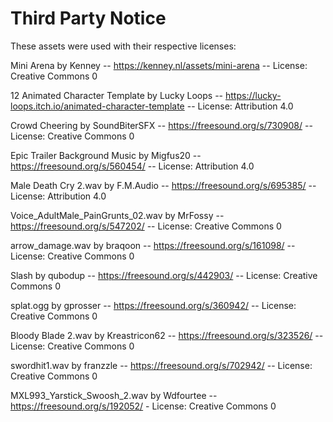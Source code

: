 # Third Party Notice

These assets were used with their respective licenses:

Mini Arena by Kenney -- https://kenney.nl/assets/mini-arena -- License: Creative Commons 0

12 Animated Character Template by Lucky Loops -- https://lucky-loops.itch.io/animated-character-template -- License: Attribution 4.0

Crowd Cheering by SoundBiterSFX -- https://freesound.org/s/730908/ -- License: Creative Commons 0

Epic Trailer Background Music by Migfus20 -- https://freesound.org/s/560454/ -- License: Attribution 4.0

Male Death Cry 2.wav by F.M.Audio -- https://freesound.org/s/695385/ -- License: Attribution 4.0

Voice_AdultMale_PainGrunts_02.wav by MrFossy -- https://freesound.org/s/547202/ -- License: Creative Commons 0

arrow_damage.wav by braqoon -- https://freesound.org/s/161098/ -- License: Creative Commons 0

Slash by qubodup -- https://freesound.org/s/442903/ -- License: Creative Commons 0

splat.ogg by gprosser -- https://freesound.org/s/360942/ -- License: Creative Commons 0

Bloody Blade 2.wav by Kreastricon62 -- https://freesound.org/s/323526/ -- License: Creative Commons 0

swordhit1.wav by franzzle -- https://freesound.org/s/702942/ -- License: Creative Commons 0

MXL993_Yarstick_Swoosh_2.wav by Wdfourtee -- https://freesound.org/s/192052/ - License: Creative Commons 0
